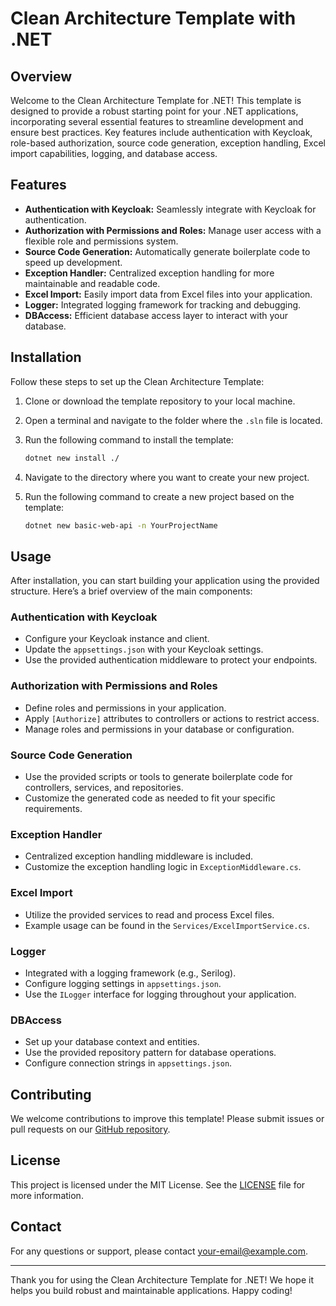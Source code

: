 # Clean Architecture Template with .NET

## Overview

Welcome to the Clean Architecture Template for .NET! This template is designed to provide a robust starting point for your .NET applications, incorporating several essential features to streamline development and ensure best practices. Key features include authentication with Keycloak, role-based authorization, source code generation, exception handling, Excel import capabilities, logging, and database access.

## Features

- **Authentication with Keycloak:** Seamlessly integrate with Keycloak for authentication.
- **Authorization with Permissions and Roles:** Manage user access with a flexible role and permissions system.
- **Source Code Generation:** Automatically generate boilerplate code to speed up development.
- **Exception Handler:** Centralized exception handling for more maintainable and readable code.
- **Excel Import:** Easily import data from Excel files into your application.
- **Logger:** Integrated logging framework for tracking and debugging.
- **DBAccess:** Efficient database access layer to interact with your database.

## Installation

Follow these steps to set up the Clean Architecture Template:

1. Clone or download the template repository to your local machine.
2. Open a terminal and navigate to the folder where the `.sln` file is located.
3. Run the following command to install the template:

    ```sh
    dotnet new install ./
    ```

4. Navigate to the directory where you want to create your new project.
5. Run the following command to create a new project based on the template:

    ```sh
    dotnet new basic-web-api -n YourProjectName
    ```

## Usage

After installation, you can start building your application using the provided structure. Here’s a brief overview of the main components:

### **Authentication with Keycloak**

- Configure your Keycloak instance and client.
- Update the `appsettings.json` with your Keycloak settings.
- Use the provided authentication middleware to protect your endpoints.

### **Authorization with Permissions and Roles**

- Define roles and permissions in your application.
- Apply `[Authorize]` attributes to controllers or actions to restrict access.
- Manage roles and permissions in your database or configuration.

### **Source Code Generation**

- Use the provided scripts or tools to generate boilerplate code for controllers, services, and repositories.
- Customize the generated code as needed to fit your specific requirements.

### **Exception Handler**

- Centralized exception handling middleware is included.
- Customize the exception handling logic in `ExceptionMiddleware.cs`.

### **Excel Import**

- Utilize the provided services to read and process Excel files.
- Example usage can be found in the `Services/ExcelImportService.cs`.

### **Logger**

- Integrated with a logging framework (e.g., Serilog).
- Configure logging settings in `appsettings.json`.
- Use the `ILogger` interface for logging throughout your application.

### **DBAccess**

- Set up your database context and entities.
- Use the provided repository pattern for database operations.
- Configure connection strings in `appsettings.json`.

## Contributing

We welcome contributions to improve this template! Please submit issues or pull requests on our [GitHub repository](https://github.com/your-repo).

## License

This project is licensed under the MIT License. See the [LICENSE](LICENSE) file for more information.

## Contact

For any questions or support, please contact [your-email@example.com](mailto:your-email@example.com).

---

Thank you for using the Clean Architecture Template for .NET! We hope it helps you build robust and maintainable applications. Happy coding!
